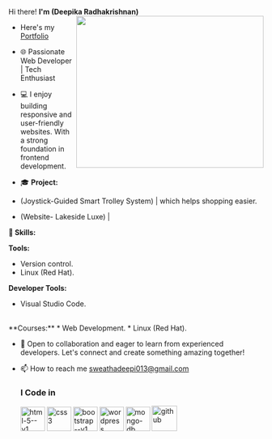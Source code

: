 Hi there! **I'm (Deepika Radhakrishnan)**
<img align="right" width="370" height="300" src="![InShot_20241017_154906510](https://github.com/user-attachments/assets/990f24c2-50cd-4457-b6ec-e2f87a6c3145)">
- Here's my [Portfolio](https://deepika-05.neocities.org/website/)
- 🌐 Passionate Web Developer | Tech Enthusiast

- 💻 I enjoy building responsive and user-friendly websites. With a strong foundation in frontend development.

- 🎓 **Project:**
-  (Joystick-Guided Smart Trolley System) | which helps shopping easier.
-  (Website- Lakeside Luxe)  | 

**🚀 Skills:**

**Tools:** 
- Version control.
- Linux (Red Hat).

**Developer Tools:** 
- Visual Studio Code.
<br />
**Courses:**
* Web Development.
* Linux (Red Hat).

- 💼 Open to collaboration and eager to learn from experienced developers. Let's connect and create something amazing together!

- 📫 How to reach me sweathadeepi013@gmail.com
  <br />
  ### I Code in
   <img width="48" height="48" src="https://img.icons8.com/color/48/html-5--v1.png" alt="html-5--v1"/>
   <img width="48" height="48" src="https://img.icons8.com/color/48/css3.png" alt="css3"/>
   <img width="48" height="48" src="https://img.icons8.com/color/48/bootstrap--v1.png" alt="bootstrap--v1"/>
   <img width="48" height="48" src="https://img.icons8.com/color/48/wordpress.png" alt="wordpress"/>
   <img width="48" height="48" src="https://img.icons8.com/color/48/mongo-db.png" alt="mongo-db"/>
   <img width="50" height="50" src="https://img.icons8.com/ios-filled/50/github.png" alt="github"/>
   
  

<!---
Deepikaradhakrishna/Deepikaradhakrishna is a ✨ special ✨ repository because its `README.md` (this file) appears on your GitHub profile.
You can click the Preview link to take a look at your changes.
--->
